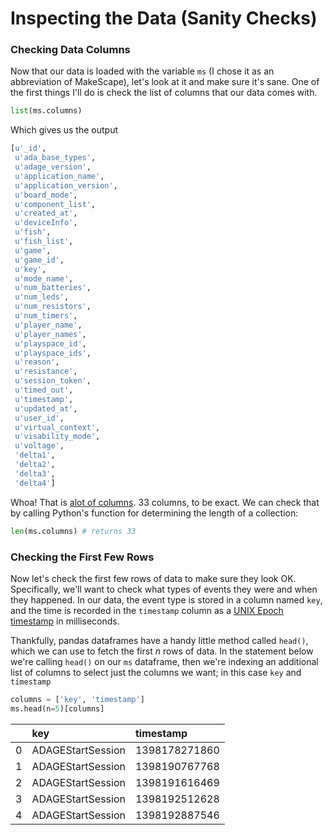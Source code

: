 # Inspecting the Data (Sanity Checks)

### Checking Data Columns

Now that our data is loaded with the variable `ms` (I chose it as an abbreviation of MakeScape), let's look at it and make sure it's sane. One of the first things I'll do is check the list of columns that our data comes with.

```python
list(ms.columns)
```

Which gives us the output

```python
[u'_id',
 u'ada_base_types',
 u'adage_version',
 u'application_name',
 u'application_version',
 u'board_mode',
 u'component_list',
 u'created_at',
 u'deviceInfo',
 u'fish',
 u'fish_list',
 u'game',
 u'game_id',
 u'key',
 u'mode_name',
 u'num_batteries',
 u'num_leds',
 u'num_resistors',
 u'num_timers',
 u'player_name',
 u'player_names',
 u'playspace_id',
 u'playspace_ids',
 u'reason',
 u'resistance',
 u'session_token',
 u'timed_out',
 u'timestamp',
 u'updated_at',
 u'user_id',
 u'virtual_context',
 u'visability_mode',
 u'voltage',
 'delta1',
 'delta2',
 'delta3',
 'delta4']
```

Whoa! That is [alot of columns](http://hyperboleandahalf.blogspot.com/2010/04/alot-is-better-than-you-at-everything.html). 33 columns, to be exact. We can check that by calling Python's function for determining the length of a collection:

```python
len(ms.columns) # returns 33
```

### Checking the First Few Rows

Now let's check the first few rows of data to make sure they look OK. Specifically, we'll want to check what types of events they were and when they happened. In our data, the event type is stored in a column named `key`, and the time is recorded in the `timestamp` column as a [UNIX Epoch timestamp](http://en.wikipedia.org/wiki/Unix_epoch) in milliseconds.

Thankfully, pandas dataframes have a handy little method called `head()`, which we can use to fetch the first $n$ rows of data. In the statement below we're calling `head()` on our `ms` dataframe, then we're indexing an additional list of columns to select just the columns we want; in this case `key` and `timestamp`

```python
columns = ['key', 'timestamp']
ms.head(n=5)[columns]
```

<table>
<colgroup>
<col style="text-align:left;"/>
<col style="text-align:left;"/>
<col style="text-align:left;"/>
</colgroup>

<thead>
<tr>
	<th style="text-align:left;"></th>
	<th style="text-align:left;">key</th>
	<th style="text-align:left;">timestamp</th>
</tr>
</thead>

<tbody>
<tr>
	<td style="text-align:left;">0</td>
	<td style="text-align:left;">ADAGEStartSession</td>
	<td style="text-align:left;">1398178271860</td>
</tr>
<tr>
	<td style="text-align:left;">1</td>
	<td style="text-align:left;">ADAGEStartSession</td>
	<td style="text-align:left;">1398190767768</td>
</tr>
<tr>
	<td style="text-align:left;">2</td>
	<td style="text-align:left;">ADAGEStartSession</td>
	<td style="text-align:left;">1398191616469</td>
</tr>
<tr>
	<td style="text-align:left;">3</td>
	<td style="text-align:left;">ADAGEStartSession</td>
	<td style="text-align:left;">1398192512628</td>
</tr>
<tr>
	<td style="text-align:left;">4</td>
	<td style="text-align:left;">ADAGEStartSession</td>
	<td style="text-align:left;">1398192887546</td>
</tr>
</tbody>
</table>




